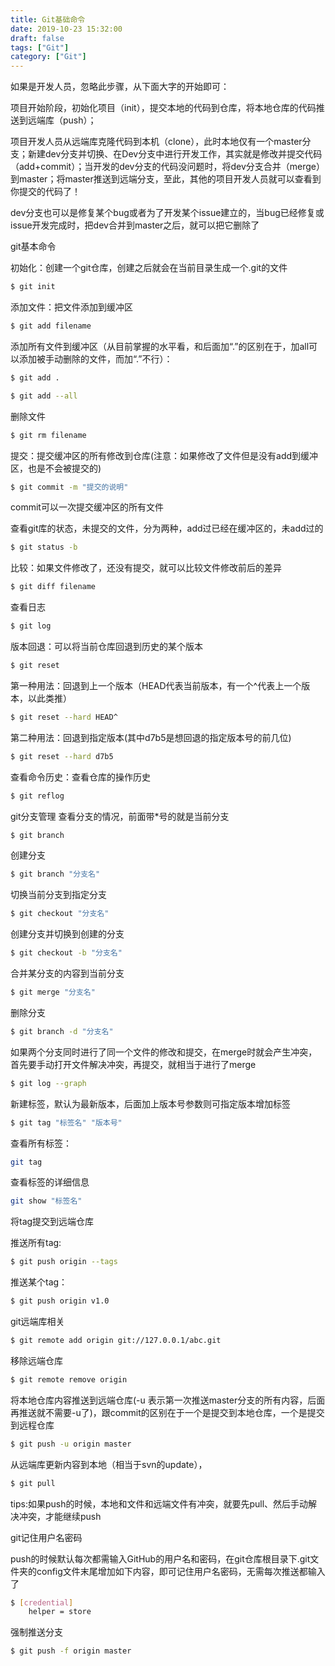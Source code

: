 ```yaml
---
title: Git基础命令
date: 2019-10-23 15:32:00
draft: false
tags: ["Git"]
category: ["Git"]
---
```



如果是开发人员，忽略此步骤，从下面大字的开始即可：

项目开始阶段，初始化项目（init），提交本地的代码到仓库，将本地仓库的代码推送到远端库（push）；

项目开发人员从远端库克隆代码到本机（clone），此时本地仅有一个master分支；新建dev分支并切换、在Dev分支中进行开发工作，其实就是修改并提交代码（add+commit）；当开发的dev分支的代码没问题时，将dev分支合并（merge）到master；将master推送到远端分支，至此，其他的项目开发人员就可以查看到你提交的代码了！

dev分支也可以是修复某个bug或者为了开发某个issue建立的，当bug已经修复或issue开发完成时，把dev合并到master之后，就可以把它删除了

git基本命令

初始化：创建一个git仓库，创建之后就会在当前目录生成一个.git的文件

```bash
$ git init
```

添加文件：把文件添加到缓冲区

```bash
$ git add filename
```

添加所有文件到缓冲区（从目前掌握的水平看，和后面加“.”的区别在于，加all可以添加被手动删除的文件，而加“.”不行）：

```bash
$ git add .

$ git add --all
```



删除文件
```bash
$ git rm filename
```

提交：提交缓冲区的所有修改到仓库(注意：如果修改了文件但是没有add到缓冲区，也是不会被提交的)
```bash
$ git commit -m "提交的说明"
```
commit可以一次提交缓冲区的所有文件

查看git库的状态，未提交的文件，分为两种，add过已经在缓冲区的，未add过的

```bash
$ git status -b
```


比较：如果文件修改了，还没有提交，就可以比较文件修改前后的差异

```bash
$ git diff filename
```

查看日志
```bash
$ git log
```

版本回退：可以将当前仓库回退到历史的某个版本
```bash
$ git reset
```

第一种用法：回退到上一个版本（HEAD代表当前版本，有一个^代表上一个版本，以此类推）
```bash
$ git reset --hard HEAD^
```

第二种用法：回退到指定版本(其中d7b5是想回退的指定版本号的前几位)
```bash
$ git reset --hard d7b5
```

查看命令历史：查看仓库的操作历史
```bash
$ git reflog
```


git分支管理 查看分支的情况，前面带*号的就是当前分支
```bash
$ git branch
```

创建分支
```bash
$ git branch "分支名"
```

切换当前分支到指定分支
```bash
$ git checkout "分支名"
```
创建分支并切换到创建的分支
```bash
$ git checkout -b "分支名"
```

合并某分支的内容到当前分支
```bash
$ git merge "分支名"
```
删除分支
```bash
$ git branch -d "分支名"
```
如果两个分支同时进行了同一个文件的修改和提交，在merge时就会产生冲突，首先要手动打开文件解决冲突，再提交，就相当于进行了merge

```bash
$ git log --graph
```

新建标签，默认为最新版本，后面加上版本号参数则可指定版本增加标签
```bash
$ git tag "标签名" "版本号"
```
查看所有标签：
```bash
git tag
```
查看标签的详细信息
```bash
git show "标签名"
```
将tag提交到远端仓库

推送所有tag:
```bash
$ git push origin --tags
```
推送某个tag：
```bash
$ git push origin v1.0
```

git远端库相关
```bash
$ git remote add origin git://127.0.0.1/abc.git 
```

移除远端仓库
```bash
$ git remote remove origin
```

将本地仓库内容推送到远端仓库(-u 表示第一次推送master分支的所有内容，后面再推送就不需要-u了)，跟commit的区别在于一个是提交到本地仓库，一个是提交到远程仓库
```bash
$ git push -u origin master
```

从远端库更新内容到本地（相当于svn的update），
```bash
$ git pull
```
tips:如果push的时候，本地和文件和远端文件有冲突，就要先pull、然后手动解决冲突，才能继续push

git记住用户名密码

push的时候默认每次都需输入GitHub的用户名和密码，在git仓库根目录下.git文件夹的config文件末尾增加如下内容，即可记住用户名密码，无需每次推送都输入了
```bash
$ [credential]
    helper = store
```

强制推送分支

```bash
$ git push -f origin master
```
